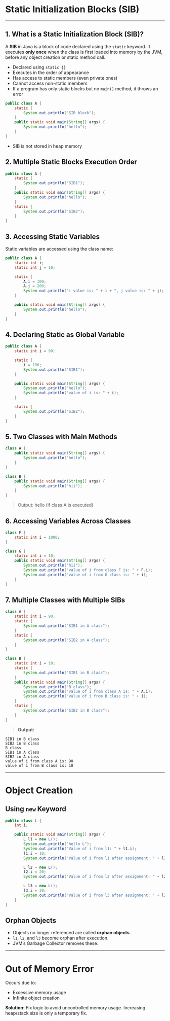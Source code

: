 # Static Initialization Blocks (SIB)

---

## 1. What is a Static Initialization Block (SIB)?

A **SIB** in Java is a block of code declared using the `static` keyword. It executes **only once** when the class is first loaded into memory by the JVM, before any object creation or static method call.

* Declared using `static {}`
* Executes in the order of appearance
* Has access to static members (even private ones)
* Cannot access non-static members
* If a program has only static blocks but no `main()` method, it throws an error

```java
public class A {
    static {
        System.out.println("SIB block");
    }
    public static void main(String[] args) {
        System.out.println("hello");
    }
}
```

* SIB is not stored in heap memory

## 2. Multiple Static Blocks Execution Order

```java
public class A {
    static {
        System.out.println("SIB1");
    }
    public static void main(String[] args) {
        System.out.println("hello");
    }
    static {
        System.out.println("SIB2");
    }
}
```

## 3. Accessing Static Variables

Static variables are accessed using the class name:

```java
public class A {
    static int i;
    static int j = 10;

    static {
        A.i = 100;
        A.j = 200;
        System.out.println("i value is: " + i + ", j value is: " + j);
    }

    public static void main(String[] args) {
        System.out.println("hello");
    }
}
```

## 4. Declaring Static as Global Variable

```java
public class A {
    static int i = 90;

    static {
        i = 100;
        System.out.println("SIB1");
    }

    public static void main(String[] args) {
        System.out.println("hello");
        System.out.println("value of i is: " + i);
    }

    static {
        System.out.println("SIB2");
    }
}
```

## 5. Two Classes with Main Methods

```java
class A {
    public static void main(String[] args) {
        System.out.println("hello");
    }
}

class B {
    public static void main(String[] args) {
        System.out.println("hii");
    }
}
```

> Output: hello (if class A is executed)

## 6. Accessing Variables Across Classes

```java
class F {
    static int i = 1000;
}

class G {
    static int i = 10;
    public static void main(String[] args) {
        System.out.println("hii");
        System.out.println("value of i from class F is: " + F.i);
        System.out.println("value of i from G class is: " + i);
    }
}
```

## 7. Multiple Classes with Multiple SIBs

```java
class A {
    static int i = 90;
    static {
        System.out.println("SIB1 in A class");
    }
    static {
        System.out.println("SIB2 in A class");
    }
}

class B {
    static int i = 10;
    static {
        System.out.println("SIB1 in B class");
    }
    public static void main(String[] args) {
        System.out.println("B class");
        System.out.println("value of i from class A is: " + A.i);
        System.out.println("value of i from B class is: " + i);
    }
    static {
        System.out.println("SIB2 in B class");
    }
}
```

> **Output:**

```
SIB1 in B class
SIB2 in B class
B class
SIB1 in A class
SIB2 in A class
value of i from class A is: 90
value of i from B class is: 10
```

---

# Object Creation

## Using `new` Keyword

```java
public class L {
    int i;

    public static void main(String[] args) {
        L l1 = new L();
        System.out.println("hello L");
        System.out.println("Value of i from l1: " + l1.i);
        l1.i = 10;
        System.out.println("Value of i from l1 after assignment: " + l1.i);

        L l2 = new L();
        l2.i = 20;
        System.out.println("Value of i from l2 after assignment: " + l2.i);

        L l3 = new L();
        l3.i = 30;
        System.out.println("Value of i from l3 after assignment: " + l3.i);
    }
}
```

## Orphan Objects

* Objects no longer referenced are called **orphan objects**.
* `l1`, `l2`, and `l3` become orphan after execution.
* JVM’s Garbage Collector removes these.

---

# Out of Memory Error

Occurs due to:

* Excessive memory usage
* Infinite object creation

**Solution:** Fix logic to avoid uncontrolled memory usage.
Increasing heap/stack size is only a temporary fix.
